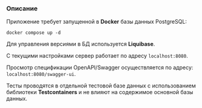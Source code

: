 ### Описание
Приложение требует запущенной в **Docker** базы данных PostgreSQL:
```<shell>
docker compose up -d
```

Для управления версиями в БД используется **Liquibase**.

С текущими настройками сервер работает по адресу `localhost:8080`.

Просмотр спецификации OpenAPI/Swagger осуществляется по адресу: `localhost:8080/swagger-ui`.

Тесты проводятся в отдельной тестовой базе данных с использованием библиотеки **Testcontainers** и не влияют на содержимое основной базы данных.
